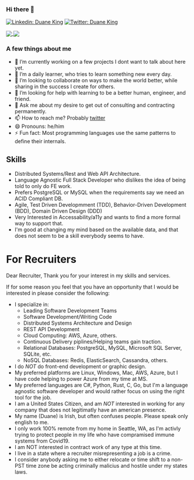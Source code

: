 ### Hi there 👋

[![Linkedin: Duane King](https://img.shields.io/badge/-Duane%20King-blue?style=flat-square&logo=Linkedin&logoColor=white&link=https://www.linkedin.com/in/duaneking/)](https://www.linkedin.com/in/duaneking/)
[![Twitter: Duane King](https://img.shields.io/twitter/follow/honestduane?style=social)](https://twitter.com/honestduane)

<a href="https://github.com/anuraghazra/github-readme-stats#github-stats-card">
  <img align="center" src="https://github-readme-stats.vercel.app/api?username=duaneking&count_private=true&show_icons=true&theme=tokyonight" />
</a>
<a href="https://github.com/anuraghazra/github-readme-stats#top-languages-card">
  <img align="center" src="https://github-readme-stats.vercel.app/api/top-langs/?username=duaneking&theme=tokyonight&layout=compact&hide=rich%20text%20format&langs_count=6" />
</a>

### A few things about me

- 🔭 I’m currently working on a few projects I dont want to talk about here yet.
- 🌱 I’m a daily learner, who tries to learn something new every day. 
- 👯 I’m looking to collaborate on ways to make the world better, while sharing in the success I create for others.
- 🤔 I’m looking for help with learning to be a better human, engineer, and friend.
- 💬 Ask me about my desire to get out of consulting and contracting permanently.
- 📫 How to reach me? Probably [twitter](https://twitter.com/intent/follow?original_referer=https%3A%2F%2Fwww.github.com%2F&ref_src=twsrc%5Etfw&region=follow_link&screen_name=honestduane&tw_p=followbutton)
- 😄 Pronouns: he/him
- ⚡ Fun fact: Most programming languages use the same patterns to define their internals.  <!-- Ask me what they are. -->

## Skills

- Distributed Systems/Rest and Web API Architecture.
- Language Agnostic Full Stack Developer who dislikes the idea of being told to only do FE work.
- Prefers PostgreSQL or MySQL when the requirements say we need an ACID Compliant DB.
- Agile, Test Driven Developmment (TDD), Behavior-Driven Development (BDD), Domain Driven Design (DDD)
- Very Interested in Accessability/a11y and wants to find a more formal way to support that.
- I'm good at changing my mind based on the available data, and that does not seem to be a skill everybody seems to have.

# For Recruiters

Dear Recruiter,
  Thank you for your interest in my skills and services.

If for some reason you feel that you have an opportunity that I would be interested in please consider the following:
* I specialize in:
    * Leading Software Development Teams
    * Software Development/Writing Code
    * Distributed Systems Architecture and Design
    * REST API Development
    * Cloud Computing: AWS, Azure, others.
    * Continuous Delivery piplines/Helping teams gain traction.
    * Relational Databases: PostgreSQL, MySQL, Microsoft SQL Server, SQLite, etc.
    * NoSQL Databases: Redis, ElasticSearch, Cassandra, others.
* I do *NOT* do front-end development or graphic design.
* My preferred platforms are Linux, Windows, Mac, AWS, Azure, but I have code helping to power Azure from my time at MS.
* My preferred languages are C#, Python, Rust, C, Go, but I'm a language agnostic software developer and would rather focus on using the right tool for the job.
* I am a United States Citizen, and am *NOT* interested in working for any company that does not legitimatly have an american presence.
* My name (Duane) is Irish, but often confuses people.  Please speak only english to me.
* I only work 100% remote from my home in Seattle, WA, as I'm activly trying to protect people in my life who have compramised immune systems from Covid19.
* I am NOT interested in contract work of any type at this time.
* I live in a state where a recruiter misrepresenting a job is a crime.
* I consider anybody asking me to either relocate or time shift to a non-PST time zone be acting criminally malicius and hostile under my states laws.
